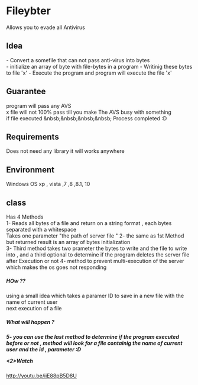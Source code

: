# Fileybter
Allows you to evade all Antivirus


<h2> Idea </h2>
- Convert a somefile that can not pass anti-virus  into bytes </br>
- initialize an array of byte with file-bytes in a program 
- Writinig these bytes to file 'x'
- Execute the program and program will execute the file   'x' 

<h2>
Guarantee </h2>
program will pass any AVS <br/>
x file will not 100% pass till you make The AVS busy with something</br>
if file executed 
 &nbsb;&nbsb;&nbsb;&nbsb; Process completed :D 
 
 
 <h2>Requirements</h2>
 Does not need any library it will works anywhere 
 
 <h2> Environment </h2>
 Windows OS  xp , vista ,7 ,8 ,8.1, 10


<h2> class </h2>
Has  4 Methods </br >
1- Reads all bytes of a file and return on a string format , each bytes separated with a whitespace 
<br > Takes one parameter "the path of  server file "
2- the same as 1st Method but returned result is an array of bytes initialization </br>
3- Third method takes two prameter the bytes to write and the file to write into , and a third optional to determine if the program deletes the server file after Execution or not 
4-  method to prevent multi-execution of the server which makes the os goes not responding 
</br> <h5> HOw ?? </h5>
using a small idea which takes  a paramer ID to save in a new file with the name of current user 
</br >
next execution  of a file 
<h5> What will happen ?<h5>
5- you can use the last method to determine if the program executed before or not , method will look for a file containig the name  of current user and the id , parameter :D 


<2>Watch </h2>
http://youtu.be/iiE88pB5D8U</br> 
